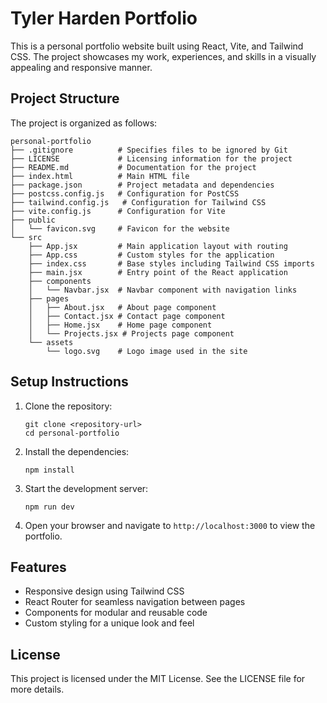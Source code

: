 # Tyler Harden Portfolio

This is a personal portfolio website built using React, Vite, and Tailwind CSS. The project showcases my work, experiences, and skills in a visually appealing and responsive manner.

## Project Structure

The project is organized as follows:

```
personal-portfolio
├── .gitignore          # Specifies files to be ignored by Git
├── LICENSE             # Licensing information for the project
├── README.md           # Documentation for the project
├── index.html          # Main HTML file
├── package.json        # Project metadata and dependencies
├── postcss.config.js   # Configuration for PostCSS
├── tailwind.config.js   # Configuration for Tailwind CSS
├── vite.config.js      # Configuration for Vite
├── public
│   └── favicon.svg     # Favicon for the website
└── src
    ├── App.jsx         # Main application layout with routing
    ├── App.css         # Custom styles for the application
    ├── index.css       # Base styles including Tailwind CSS imports
    ├── main.jsx        # Entry point of the React application
    ├── components
    │   └── Navbar.jsx  # Navbar component with navigation links
    ├── pages
    │   ├── About.jsx   # About page component
    │   ├── Contact.jsx # Contact page component
    │   ├── Home.jsx    # Home page component
    │   └── Projects.jsx # Projects page component
    └── assets
        └── logo.svg    # Logo image used in the site
```

## Setup Instructions

1. Clone the repository:
   ```
   git clone <repository-url>
   cd personal-portfolio
   ```

2. Install the dependencies:
   ```
   npm install
   ```

3. Start the development server:
   ```
   npm run dev
   ```

4. Open your browser and navigate to `http://localhost:3000` to view the portfolio.

## Features

- Responsive design using Tailwind CSS
- React Router for seamless navigation between pages
- Components for modular and reusable code
- Custom styling for a unique look and feel

## License

This project is licensed under the MIT License. See the LICENSE file for more details.